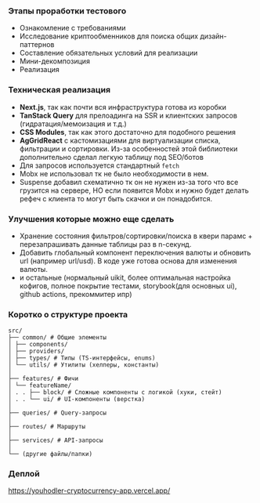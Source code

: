 ### Этапы проработки тестового

- Ознакомление с требованиями
- Исследование криптообменников для поиска общих дизайн-паттернов
- Составление обязательных условий для реализации
- Мини-декомпозиция
- Реализация

### Техническая реализация

- **Next.js**, так как почти вся инфраструктура готова из коробки
- **TanStack Query** для прелоадинга на SSR и клиентских запросов (гидратация/мемоизация и т.д.)
- **CSS Modules**, так как этого достаточно для подобного решения
- **AgGridReact** с кастомизациями для виртуализации списка, фильтрации и сортировки. Из-за особенностей этой библиотеки дополнительно сделал легкую таблицу под SEO/ботов
- Для запросов используется стандартный `fetch`
- Mobx не использовал тк не было необходимости в нем.
- Suspense добавил схематично тк он не нужен из-за того что все грузится на сервере, НО если появится Mobx и нужно будет делать рефеч с клиента то могут быть скачки и он понадобится. 

### Улучшения которые можно еще сделать
- Хранение состояния фильтров/сортировки/поиска в квери парамс + перезапрашивать данные таблицы раз в n-секунд. 
- Добавить глобальный компонент переключения валюты и обновить url (например url/usd). В коде уже готова основа для изменения валюты.
- и остальные (нормальный uikit, более оптимальная настройка кофигов, полное покрытие тестами, storybook(для основных ui), github actions, прекоммитер ипр)


### Коротко о структуре проекта

```
src/
├── common/ # Общие элементы
│ ├── components/
│ ├── providers/
│ ├── types/ # Типы (TS-интерфейсы, enums)
│ └── utils/ # Утилиты (хелперы, константы)
│
├── features/ # Фичи
│ └── featureName/
│ . . ├── block/ # Сложные компоненты с логикой (хуки, стейт)
│ . . └── ui/ # UI-компоненты (верстка)
│
├── queries/ # Query-запросы
│
├── routes/ # Маршруты
│
├── services/ # API-запросы
│
└── (другие файлы/папки)
```

### Деплой

https://youhodler-cryptocurrency-app.vercel.app/
